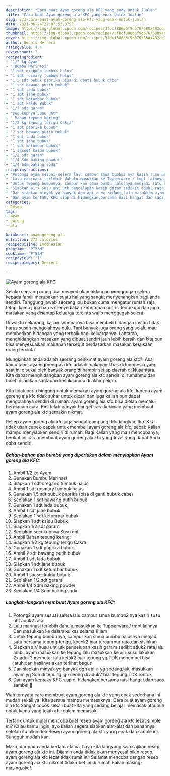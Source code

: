 ```yaml
---
description: "Cara buat Ayam goreng ala KFC yang enak Untuk Jualan"
title: "Cara buat Ayam goreng ala KFC yang enak Untuk Jualan"
slug: 873-cara-buat-ayam-goreng-ala-kfc-yang-enak-untuk-jualan
date: 2021-06-24T22:07:52.375Z
image: https://img-global.cpcdn.com/recipes/3fbcf886e6f9d676/680x482cq70/ayam-goreng-ala-kfc-foto-resep-utama.jpg
thumbnail: https://img-global.cpcdn.com/recipes/3fbcf886e6f9d676/680x482cq70/ayam-goreng-ala-kfc-foto-resep-utama.jpg
cover: https://img-global.cpcdn.com/recipes/3fbcf886e6f9d676/680x482cq70/ayam-goreng-ala-kfc-foto-resep-utama.jpg
author: Dennis Herrera
ratingvalue: 4.4
reviewcount: 7
recipeingredient:
- "1/2 kg Ayam"
- " Bumbu Marinasi"
- "1 sdt oregano tumbuk halus"
- "1 sdt rosmary tumbuk halus"
- "1,5 sdt bubuk paprika bisa di ganti bubuk cabe"
- "1 sdt bawang putih bubuk"
- "1 sdt lada bubuk"
- "1 sdt jahe bubuk"
- "1 sdt ketumbar bubuk"
- "1 sdt kaldu Bubuk"
- "1/2 sdt garam"
- "secukupnya Susu uht"
- " Bahan tepung kering"
- "1/2 kg tepung terigu Cakra"
- "1 sdt paprika bubuk"
- "2 sdt bawang putih bubuk"
- "1 sdt lada bubuk"
- "1 sdt jahe bubuk"
- "1 sdt ketumbar bubuk"
- "1 sacset kaldu bubuk"
- "1/2 sdt garam"
- "1/4 Sdm baking powder"
- "1/4 Sdm baking soda"
recipeinstructions:
- "Potong2 ayam sesuai selera lalu campur smua bumbu2 nya kasih susu uht aduk2 rata."
- "Lalu marinasi terlebih dahulu,masukkan ke Tupperware / tmpt lainnya Dan masukkan ke dalam kulkas selama 8 jam"
- "Untuk tepung bumbunya, campur kan smua bumbu halusnya menjadi satu bersama tepung terigu, kocok2 biar tercampur rata,dan sisihkan"
- "Siapkan air/ susu uht utk pencelupan kasih garam sedikit aduk2 rata,lalu ambil ayam masukkan ke tepung lalu masukkan ke air/ susu lakukan 2x,aduk2 memutar lalu ketok2 biar tepung yg TDK menempel bisa jatuh,dan hasilnya akan terlihat bagus"
- "Dan siapkan minyak yg banyak dgn api 🔥 yg sedang,lalu masukkan ayam yg Sdh di tepung,jgn sering di aduk2 biar tepung TDK rontok"
- "Dan ayam kentaky KFC siap di hidangkan,bersama nasi hangat dan saos sambel 🤗"
categories:
- Resep
tags:
- ayam
- goreng
- ala

katakunci: ayam goreng ala 
nutrition: 272 calories
recipecuisine: Indonesian
preptime: "PT33M"
cooktime: "PT56M"
recipeyield: "1"
recipecategory: Dessert

---
```



![Ayam goreng ala KFC](https://img-global.cpcdn.com/recipes/3fbcf886e6f9d676/680x482cq70/ayam-goreng-ala-kfc-foto-resep-utama.jpg)

Selaku seorang orang tua, menyediakan hidangan menggugah selera kepada famili merupakan suatu hal yang sangat menyenangkan bagi anda sendiri. Tanggung jawab seorang ibu bukan cuma mengatur rumah saja, tetapi kamu juga harus menyediakan kebutuhan nutrisi tercukupi dan juga masakan yang disantap keluarga tercinta wajib menggugah selera.

Di waktu  sekarang, kalian sebenarnya bisa membeli hidangan instan tidak harus susah mengolahnya dulu. Tapi banyak juga orang yang selalu mau memberikan hidangan yang terbaik bagi keluarganya. Lantaran, menghidangkan masakan yang dibuat sendiri jauh lebih bersih dan kita pun bisa menyesuaikan makanan tersebut berdasarkan masakan kesukaan orang tercinta. 



Mungkinkah anda adalah seorang penikmat ayam goreng ala kfc?. Asal kamu tahu, ayam goreng ala kfc adalah makanan khas di Indonesia yang saat ini disukai oleh banyak orang di hampir setiap daerah di Nusantara. Kita dapat menghidangkan ayam goreng ala kfc sendiri di rumahmu dan boleh dijadikan santapan kesukaanmu di akhir pekan.

Kita tidak perlu bingung untuk memakan ayam goreng ala kfc, karena ayam goreng ala kfc tidak sukar untuk dicari dan juga kalian pun dapat mengolahnya sendiri di rumah. ayam goreng ala kfc bisa diolah memalui bermacam cara. Kini telah banyak banget cara kekinian yang membuat ayam goreng ala kfc semakin nikmat.

Resep ayam goreng ala kfc juga sangat gampang dihidangkan, lho. Kita tidak usah capek-capek untuk membeli ayam goreng ala kfc, sebab Kalian mampu menyiapkan sendiri di rumah. Bagi Kalian yang mau mencobanya, berikut ini cara membuat ayam goreng ala kfc yang lezat yang dapat Anda coba sendiri.

<!--inarticleads1-->

##### Bahan-bahan dan bumbu yang diperlukan dalam menyiapkan Ayam goreng ala KFC:

1. Ambil 1/2 kg Ayam
1. Gunakan  Bumbu Marinasi
1. Siapkan 1 sdt oregano tumbuk halus
1. Ambil 1 sdt rosmary tumbuk halus
1. Gunakan 1,5 sdt bubuk paprika (bisa di ganti bubuk cabe)
1. Sediakan 1 sdt bawang putih bubuk
1. Gunakan 1 sdt lada bubuk
1. Ambil 1 sdt jahe bubuk
1. Sediakan 1 sdt ketumbar bubuk
1. Siapkan 1 sdt kaldu Bubuk
1. Siapkan 1/2 sdt garam
1. Sediakan secukupnya Susu uht
1. Ambil  Bahan tepung kering:
1. Siapkan 1/2 kg tepung terigu Cakra
1. Gunakan 1 sdt paprika bubuk
1. Ambil 2 sdt bawang putih bubuk
1. Ambil 1 sdt lada bubuk
1. Siapkan 1 sdt jahe bubuk
1. Gunakan 1 sdt ketumbar bubuk
1. Ambil 1 sacset kaldu bubuk
1. Sediakan 1/2 sdt garam
1. Ambil 1/4 Sdm baking powder
1. Sediakan 1/4 Sdm baking soda




<!--inarticleads2-->

##### Langkah-langkah membuat Ayam goreng ala KFC:

1. Potong2 ayam sesuai selera lalu campur smua bumbu2 nya kasih susu uht aduk2 rata.
1. Lalu marinasi terlebih dahulu,masukkan ke Tupperware / tmpt lainnya Dan masukkan ke dalam kulkas selama 8 jam
1. Untuk tepung bumbunya, campur kan smua bumbu halusnya menjadi satu bersama tepung terigu, kocok2 biar tercampur rata,dan sisihkan
1. Siapkan air/ susu uht utk pencelupan kasih garam sedikit aduk2 rata,lalu ambil ayam masukkan ke tepung lalu masukkan ke air/ susu lakukan 2x,aduk2 memutar lalu ketok2 biar tepung yg TDK menempel bisa jatuh,dan hasilnya akan terlihat bagus
1. Dan siapkan minyak yg banyak dgn api 🔥 yg sedang,lalu masukkan ayam yg Sdh di tepung,jgn sering di aduk2 biar tepung TDK rontok
1. Dan ayam kentaky KFC siap di hidangkan,bersama nasi hangat dan saos sambel 🤗




Wah ternyata cara membuat ayam goreng ala kfc yang enak sederhana ini mudah sekali ya! Kita semua mampu memasaknya. Cara buat ayam goreng ala kfc Sangat cocok sekali buat kita yang sedang belajar memasak ataupun untuk kamu yang telah ahli dalam memasak.

Tertarik untuk mulai mencoba buat resep ayam goreng ala kfc lezat simple ini? Kalau kamu ingin, ayo kalian segera siapkan alat-alat dan bahannya, setelah itu bikin deh Resep ayam goreng ala kfc yang enak dan simple ini. Sungguh mudah kan. 

Maka, daripada anda berlama-lama, hayo kita langsung saja sajikan resep ayam goreng ala kfc ini. Dijamin anda tiidak akan menyesal bikin resep ayam goreng ala kfc lezat tidak rumit ini! Selamat mencoba dengan resep ayam goreng ala kfc nikmat tidak ribet ini di rumah kalian masing-masing,oke!.

